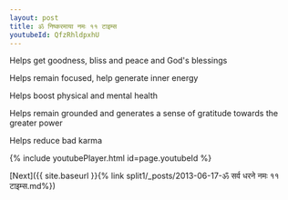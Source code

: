 ```yaml
---
layout: post
title: ॐ निष्करमाया नमः ११ टाइम्स
youtubeId: QfzRhldpxhU
---
```

 
 
Helps get goodness, bliss and peace and God's blessings
 
Helps remain focused, help generate inner energy 
 
Helps boost physical and mental health 
 
Helps remain grounded and generates a sense of gratitude towards the greater power 
 
Helps reduce bad karma
 
 
 
 


{% include youtubePlayer.html id=page.youtubeId %}
 
[Next]({{ site.baseurl }}{% link  split1/_posts/2013-06-17-ॐ सर्व धरने नमः ११ टाइम्स.md%})
 
